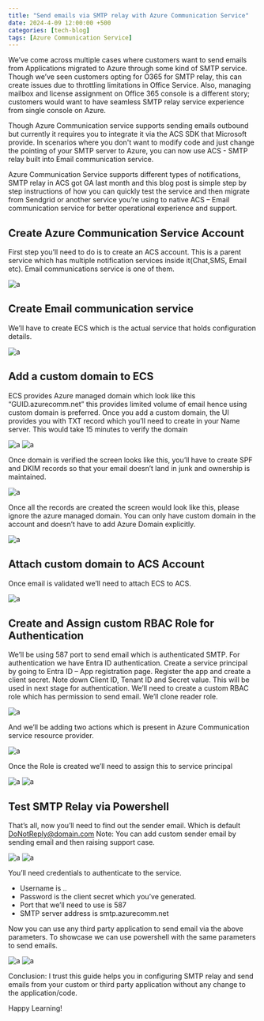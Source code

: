 ```yaml
---
title: "Send emails via SMTP relay with Azure Communication Service"
date: 2024-4-09 12:00:00 +500
categories: [tech-blog]
tags: [Azure Communication Service]
---
```


We’ve come across multiple cases where customers want to send emails from Applications migrated to Azure through some kind of SMTP service. Though we’ve seen customers opting for O365 for SMTP relay, this can create issues due to throttling limitations in Office Service.
Also, managing mailbox and license assignment on Office 365 console is a different story; customers would want to have seamless SMTP relay service experience from single console on Azure.

Though Azure Communication service supports sending emails outbound but currently it requires you to integrate it via the ACS SDK that Microsoft provide. In scenarios where you don't want to modify code and just change the pointing of your SMTP server to Azure, you can now use ACS - SMTP relay built into Email communication service.

Azure Communication Service supports different types of notifications, SMTP relay in ACS got GA last month and this blog post is simple step by step instructions of how you can quickly test the service and then migrate from Sendgrid or another service you’re using to native ACS – Email communication service for better operational experience and support.

## Create Azure Communication Service Account
First step you’ll need to do is to create an ACS account. This is a parent service which has multiple notification services inside it(Chat,SMS, Email etc). Email communications service is one of them.

![a](https://raw.githubusercontent.com/qureshiaquib/qureshiaquib.github.io/main/assets/09042024/picture1.jpg)

## Create Email communication service
We’ll have to create ECS which is the actual service that holds configuration details.

![a](https://raw.githubusercontent.com/qureshiaquib/qureshiaquib.github.io/main/assets/09042024/picture2.jpg)

## Add a custom domain to ECS
ECS provides Azure managed domain which look like this “GUID.azurecomm.net” this provides limited volume of email hence using custom domain is preferred.
Once you add a custom domain, the UI provides you with TXT record which you’ll need to create in your Name server. This would take 15 minutes to verify the domain

![a](https://raw.githubusercontent.com/qureshiaquib/qureshiaquib.github.io/main/assets/09042024/picture3.jpg)
![a](https://raw.githubusercontent.com/qureshiaquib/qureshiaquib.github.io/main/assets/09042024/picture4.jpg)

Once domain is verified the screen looks like this, you’ll have to create SPF and DKIM records so that your email doesn’t land in junk and ownership is maintained.

![a](https://raw.githubusercontent.com/qureshiaquib/qureshiaquib.github.io/main/assets/09042024/picture5-1.jpg)

Once all the records are created the screen would look like this, please ignore the azure managed domain. You can only have custom domain in the account and doesn’t have to add Azure Domain explicitly.

![a](https://raw.githubusercontent.com/qureshiaquib/qureshiaquib.github.io/main/assets/09042024/picture5-2.jpg)

## Attach custom domain to ACS Account
Once email is validated we’ll need to attach ECS to ACS.

![a](https://raw.githubusercontent.com/qureshiaquib/qureshiaquib.github.io/main/assets/09042024/picture6.jpg)

## Create and Assign custom RBAC Role for Authentication
We’ll be using 587 port to send email which is authenticated SMTP. For authentication we have Entra ID authentication.
Create a service principal by going to Entra ID – App registration page. Register the app and create a client secret. Note down Client ID, Tenant ID and Secret value. This will be used in next stage for authentication.
We’ll need to create a custom RBAC role which has permission to send email.
We’ll clone reader role.

![a](https://raw.githubusercontent.com/qureshiaquib/qureshiaquib.github.io/main/assets/09042024/picture7.jpg)

And we’ll be adding two actions which is present in Azure Communication service resource provider.

![a](https://raw.githubusercontent.com/qureshiaquib/qureshiaquib.github.io/main/assets/09042024/picture8.jpg)

Once the Role is created we’ll need to assign this to service principal

![a](https://raw.githubusercontent.com/qureshiaquib/qureshiaquib.github.io/main/assets/09042024/picture9.jpg)
![a](https://raw.githubusercontent.com/qureshiaquib/qureshiaquib.github.io/main/assets/09042024/picture10.jpg)

## Test SMTP Relay via Powershell
That’s all, now you’ll need to find out the sender email. Which is default DoNotReply@domain.com
Note: You can add custom sender email by sending email and then raising support case.

![a](https://raw.githubusercontent.com/qureshiaquib/qureshiaquib.github.io/main/assets/09042024/picture10-1.jpg)
![a](https://raw.githubusercontent.com/qureshiaquib/qureshiaquib.github.io/main/assets/09042024/picture10-2.jpg)

You’ll need credentials to authenticate to the service. 

* Username is  <Azure Communication Services Resource name>.<Entra Application ID>.<Entra Tenant ID> 
* Password is the client secret which you’ve generated.
* Port that we’ll need to use is 587
* SMTP server address is smtp.azurecomm.net 

Now you can use any third party application to send email via the above parameters. To showcase we can use powershell with the same parameters to send emails.

![a](https://raw.githubusercontent.com/qureshiaquib/qureshiaquib.github.io/main/assets/09042024/picture11.jpg)
![a](https://raw.githubusercontent.com/qureshiaquib/qureshiaquib.github.io/main/assets/09042024/picture12.jpg)

Conclusion: I trust this guide helps you in configuring SMTP relay and send emails from your custom or third party application without any change to the application/code.

Happy Learning!